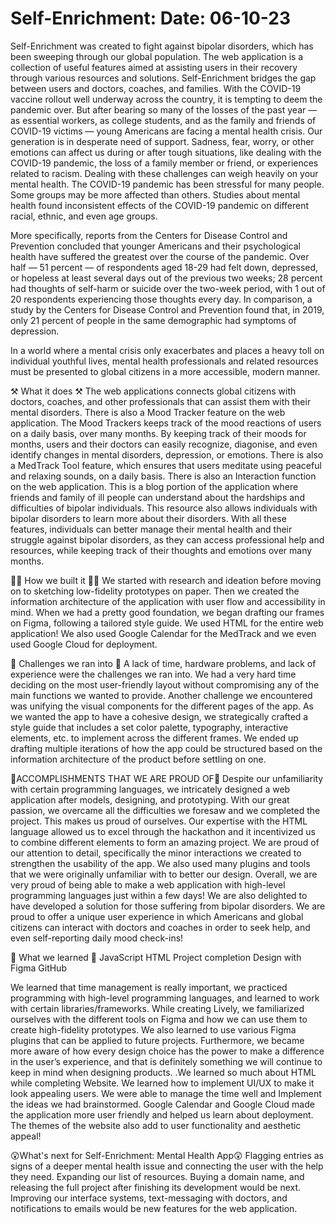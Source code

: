 # Self-Enrichment: Date: 06-10-23


Self-Enrichment was created to fight against bipolar disorders, which has been sweeping through our global population. The web application is a collection of useful features aimed at assisting users in their recovery through various resources and solutions. Self-Enrichment bridges the gap between users and doctors, coaches, and families. With the COVID-19 vaccine rollout well underway across the country, it is tempting to deem the pandemic over. But after bearing so many of the losses of the past year — as essential workers, as college students, and as the family and friends of COVID-19 victims — young Americans are facing a mental health crisis. Our generation is in desperate need of support. Sadness, fear, worry, or other emotions can affect us during or after tough situations, like dealing with the COVID-19 pandemic, the loss of a family member or friend, or experiences related to racism. Dealing with these challenges can weigh heavily on your mental health. The COVID-19 pandemic has been stressful for many people. Some groups may be more affected than others. Studies about mental health found inconsistent effects of the COVID-19 pandemic on different racial, ethnic, and even age groups.

More specifically, reports from the Centers for Disease Control and Prevention concluded that younger Americans and their psychological health have suffered the greatest over the course of the pandemic. Over half — 51 percent — of respondents aged 18-29 had felt down, depressed, or hopeless at least several days out of the previous two weeks; 28 percent had thoughts of self-harm or suicide over the two-week period, with 1 out of 20 respondents experiencing those thoughts every day. In comparison, a study by the Centers for Disease Control and Prevention found that, in 2019, only 21 percent of people in the same demographic had symptoms of depression.

In a world where a mental crisis only exacerbates and places a heavy toll on individual youthful lives, mental health professionals and related resources must be presented to global citizens in a more accessible, modern manner.

⚒ What it does ⚒ The web applications connects global citizens with doctors, coaches, and other professionals that can assist them with their mental disorders. There is also a Mood Tracker feature on the web application. The Mood Trackers keeps track of the mood reactions of users on a daily basis, over many months. By keeping track of their moods for months, users and their doctors can easily recognize, diagonise, and even identify changes in mental disorders, depression, or emotions. There is also a MedTrack Tool feature, which ensures that users meditate using peaceful and relaxing sounds, on a daily basis. There is also an Interaction function on the web application. This is a blog portion of the application where friends and family of ill people can understand about the hardships and difficulties of bipolar individuals. This resource also allows individuals with bipolar disorders to learn more about their disorders. With all these features, individuals can better manage their mental health and their struggle against bipolar disorders, as they can access professional help and resources, while keeping track of their thoughts and emotions over many months.

👷‍♀️ How we built it 👷‍♀️ We started with research and ideation before moving on to sketching low-fidelity prototypes on paper. Then we created the information architecture of the application with user flow and accessibility in mind. When we had a pretty good foundation, we began drafting our frames on Figma, following a tailored style guide. We used HTML for the entire web application! We also used Google Calendar for the MedTrack and we even used Google Cloud for deployment.

💪 Challenges we ran into 💪 A lack of time, hardware problems, and lack of experience were the challenges we ran into. We had a very hard time deciding on the most user-friendly layout without compromising any of the main functions we wanted to provide. Another challenge we encountered was unifying the visual components for the different pages of the app. As we wanted the app to have a cohesive design, we strategically crafted a style guide that includes a set color palette, typography, interactive elements, etc. to implement across the different frames. We ended up drafting multiple iterations of how the app could be structured based on the information architecture of the product before settling on one.

🥇ACCOMPLISHMENTS THAT WE ARE PROUD OF🏅 Despite our unfamiliarity with certain programming languages, we intricately designed a web application after models, designing, and prototyping. With our great passion, we overcame all the difficulties we foresaw and we completed the project. This makes us proud of ourselves. Our expertise with the HTML language allowed us to excel through the hackathon and it incentivized us to combine different elements to form an amazing project. We are proud of our attention to detail, specifically the minor interactions we created to strengthen the usability of the app. We also used many plugins and tools that we were originally unfamiliar with to better our design. Overall, we are very proud of being able to make a web application with high-level programming languages just within a few days! We are also delighted to have developed a solution for those suffering from bipolar disorders. We are proud to offer a unique user experience in which Americans and global citizens can interact with doctors and coaches in order to seek help, and even self-reporting daily mood check-ins!

🚸 What we learned 🚸 JavaScript HTML Project completion Design with Figma GitHub

We learned that time management is really important, we practiced programming with high-level programming languages, and learned to work with certain libraries/frameworks. While creating Lively, we familiarized ourselves with the different tools on Figma and how we can use them to create high-fidelity prototypes. We also learned to use various Figma plugins that can be applied to future projects. Furthermore, we became more aware of how every design choice has the power to make a difference in the user’s experience, and that is definitely something we will continue to keep in mind when designing products. .We learned so much about HTML while completing Website. We learned how to implement UI/UX to make it look appealing users. We were able to manage the time well and Implement the ideas we had brainstormed. Google Calendar and Google Cloud made the application more user friendly and helped us learn about deployment. The themes of the website also add to user functionality and aesthetic appeal!

😲What's next for Self-Enrichment: Mental Health App😲 Flagging entries as signs of a deeper mental health issue and connecting the user with the help they need. Expanding our list of resources. Buying a domain name, and releasing the full project after finishing its development would be next. Improving our interface systems, text-messaging with doctors, and notifications to emails would be new features for the web application.
